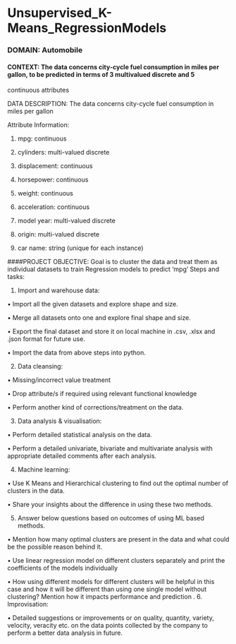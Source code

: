 # Unsupervised_K-Means_RegressionModels

### DOMAIN: Automobile


#### CONTEXT: The data concerns city-cycle fuel consumption in miles per gallon, to be predicted in terms of 3 multivalued discrete and 5
continuous attributes

DATA DESCRIPTION: The data concerns city-cycle fuel consumption in miles per gallon

Attribute Information:


1. mpg: continuous

2. cylinders: multi-valued discrete

3. displacement: continuous

4. horsepower: continuous

5. weight: continuous

6. acceleration: continuous

7. model year: multi-valued discrete

8. origin: multi-valued discrete

9. car name: string (unique for each instance)

####PROJECT OBJECTIVE: Goal is to cluster the data and treat them as individual datasets to train Regression models to predict ‘mpg’
Steps and tasks:

1. Import and warehouse data:


• Import all the given datasets and explore shape and size.

• Merge all datasets onto one and explore final shape and size.

• Export the final dataset and store it on local machine in .csv, .xlsx and .json format for future use.

• Import the data from above steps into python.

2. Data cleansing:


• Missing/incorrect value treatment

• Drop attribute/s if required using relevant functional knowledge

• Perform another kind of corrections/treatment on the data.

3. Data analysis & visualisation:


• Perform detailed statistical analysis on the data.

• Perform a detailed univariate, bivariate and multivariate analysis with appropriate detailed comments after each analysis.


4. Machine learning:


• Use K Means and Hierarchical clustering to find out the optimal number of clusters in the data.

• Share your insights about the difference in using these two methods.

5. Answer below questions based on outcomes of using ML based methods.


• Mention how many optimal clusters are present in the data and what could be the possible reason behind it.

• Use linear regression model on different clusters separately and print the coefficients of the models individually

• How using different models for different clusters will be helpful in this case and how it will be different than using one single model without
clustering? Mention how it impacts performance and prediction
.
6. Improvisation:


• Detailed suggestions or improvements or on quality, quantity, variety, velocity, veracity etc. on the data points collected by the company to
perform a better data analysis in future.

